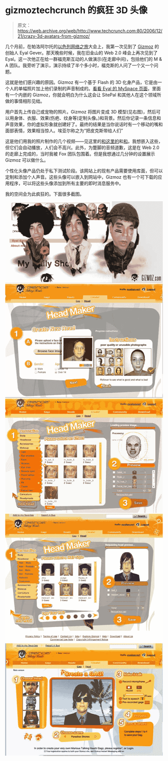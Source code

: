 # gizmoztechcrunch 的疯狂 3D 头像

> 原文：<https://web.archive.org/web/http://www.techcrunch.com:80/2006/12/21/crazy-3d-avatars-from-gizmoz/>

 [](https://web.archive.org/web/20221006010619/http://www.gizmoz.com/) 几个月前，在帕洛阿尔托的[以色列网络之旅](https://web.archive.org/web/20221006010619/http://www.israelwebtour.com/)大会上，我第一次见到了 [Gizmoz](https://web.archive.org/web/20221006010619/http://www.gizmoz.com/) 的创始人 Eyal Gever。那天晚些时候，我在旧金山的 Web 2.0 峰会上再次见到了 Eyal。这一次他正在给一群福克斯互动的人做演示(在走廊中间)，包括他们的 M & A 团队。我旁听了演示，演示持续了半个多小时，福克斯的人问了一个又一个问题。

这就是他们感兴趣的原因。Gizmoz 有一个基于 Flash 的 3D 化身产品，它是由一个人的单幅照片加上他们录制的声音制成的。[看看 Eyal 的 MySpace 页面](https://web.archive.org/web/20221006010619/http://www.myspace.com/eyalgever)，里面有一个内嵌的 Gizmoz，你就会明白为什么这会让 SitePal 和其他人在这个领域所做的事情相形见绌。

用户首先上传自己或宠物的照片。Gizmoz 将图片变成 3D 模型(见右图)，然后可以用身体、衣服、效果(伤疤、纹身等)定制头像。)和背景。然后你记录一条信息和声音效果，你的虚拟形象就创建好了。最终的结果是当你说话时有一个移动的嘴和面部表情，效果相当惊人。埃亚尔称之为“把皮克斯带给人们”

这是他们用我的照片制作的几个视频——见这里的[和这里的](https://web.archive.org/web/20221006010619/http://www.gizmoz.com/video/283990_techcrunch)和[和](https://web.archive.org/web/20221006010619/http://www.gizmoz.com/avatar/284222_michael)。我想嵌入这些，但它们会自动播放，人们会不高兴。此外，为蹩脚的音频道歉，这是在 Web 2.0 的走廊上完成的，当时我被 Fox 团队包围着。但是我想通过几分钟的设置展示 Gizmoz 可以做什么。

个性化头像产品仍处于私下测试阶段。该网站上的现有产品需要使用库面，但可以定制和添加个人声音。这些头像可以嵌入到网站中，Gizmoz 也有一个可下载的应用程序，可以将这些头像添加到所有主要的即时消息服务中。

我的空间会为此疯狂的。下面很多截图。

![](img/3706cf79e7bac7b4875f32970b4017f4.png)
![](img/cba31e6fa57912defa8e2975531cf562.png)
![](img/51ec781aa7e026effba9b06d98e740ad.png)
![](img/b6462f8f910717193b8dcff1f64be298.png)
![](img/a6cc4751c59835bebb79c3e1bb24fe47.png)